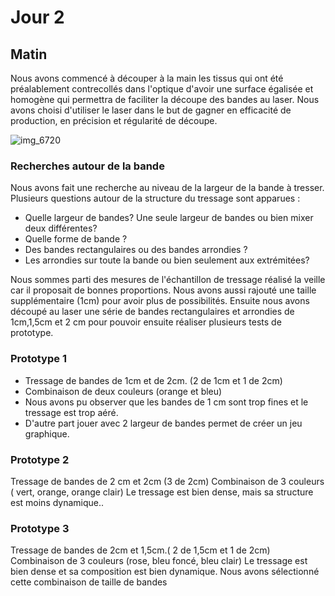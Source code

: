 
# Jour 2

## Matin

Nous avons commencé à découper à la main les tissus qui ont été préalablement contrecollés dans l'optique d'avoir une surface égalisée et homogène qui permettra de faciliter la découpe des bandes au laser. Nous avons choisi d'utiliser le laser dans le but de gagner en efficacité de production, en précision et régularité de découpe. 

![img_6720](https://user-images.githubusercontent.com/29283755/40733120-3715e338-6435-11e8-837a-d697ea426083.JPG)


### Recherches autour de la bande

Nous avons fait une recherche au niveau de la largeur de la bande à tresser. Plusieurs questions autour de la structure du tressage sont apparues : 
* Quelle largeur de bandes? Une seule largeur de bandes ou bien mixer deux différentes? 
* Quelle forme de bande ? 
* Des bandes rectangulaires ou des bandes arrondies ? 
* Les arrondies sur toute la bande ou bien seulement aux extrémitées?

Nous sommes parti des mesures de l'échantillon de tressage réalisé la veille car il proposait de bonnes proportions. Nous avons aussi rajouté une taille supplémentaire (1cm) pour avoir plus de possibilités. Ensuite nous avons découpé au laser une série de bandes rectangulaires et arrondies de 1cm,1,5cm et 2 cm pour pouvoir ensuite réaliser plusieurs tests de prototype.


### Prototype 1

* Tressage de bandes de 1cm et de 2cm. (2 de 1cm et 1 de 2cm)
* Combinaison de deux couleurs (orange et bleu)
* Nous avons pu observer que les bandes de 1 cm sont trop fines et le tressage est trop aéré.
* D'autre part jouer avec 2 largeur de bandes permet de créer un jeu graphique.

### Prototype 2

Tressage de bandes de 2 cm et 2cm (3 de 2cm)
Combinaison de 3 couleurs ( vert, orange, orange clair)
Le tressage est bien dense, mais sa structure est moins dynamique..

### Prototype 3 

Tressage de bandes de 2cm et 1,5cm.( 2 de 1,5cm et 1 de 2cm)
Combinaison de 3 couleurs (rose, bleu foncé, bleu clair)
Le tressage est bien dense et sa composition est bien dynamique.
Nous avons sélectionné cette combinaison de taille de bandes
